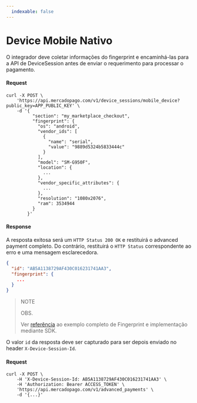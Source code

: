 ```yaml
---
  indexable: false
---
```


# Device Mobile Nativo

O integrador deve coletar informações do fingerprint e encaminhá-las para a API de DeviceSession antes de enviar o requerimento para processar o pagamento.

#### Request
```curl
curl -X POST \
    'https://api.mercadopago.com/v1/device_sessions/mobile_device?public_key=APP_PUBLIC_KEY' \
    -d '{
          "section": "my_marketplace_checkout",
          "fingerprint": {
            "os": "android",
            "vendor_ids": [
              {
                "name": "serial",
                "value": "9889d5324b5833444c"
              }
            ],
            "model": "SM-G950F",
            "location": {
              ...
            },
            "vendor_specific_attributes": {
              ...
            },
            "resolution": "1080x2076",
            "ram": 3534944
          }
        }'
```

#### Response

A resposta exitosa será um `HTTP Status 200 OK` e restituirá o advanced payment completo. Do contrário, restituirá o `HTTP Status` correspondente ao erro e uma mensagem esclarecedora.

```json
{
  "id": "AB5A1138729AF430C016231741AA3",
  "fingerprint": {
    ...
  }
}
```

> NOTE
> 
> OBS.
> 
> Ver [referência](https://www.mercadopago.com.ar/developers/es/guides/payments/advanced-payments/wallet-device-fingerprint-sample) ao exemplo completo de Fingerprint e implementação mediante SDK.

O valor `id` da resposta deve ser capturado para ser depois enviado no header `X-Device-Session-Id`.

#### Request
```curl
curl -X POST \
    -H 'X-Device-Session-Id: AB5A1138729AF430C016231741AA3' \
    -H 'Authorization: Bearer ACCESS_TOKEN' \
    'https://api.mercadopago.com/v1/advanced_payments' \
    -d '{...}'
```